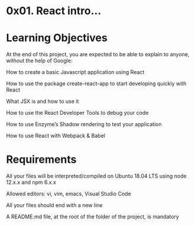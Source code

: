 # 0x01. React intro...

# Learning Objectives

At the end of this project, you are expected to be able to explain to anyone, without the help of Google:


How to create a basic Javascript application using React

How to use the package create-react-app to start developing quickly with React

What JSX is and how to use it

How to use the React Developer Tools to debug your code

How to use Enzyme’s Shadow rendering to test your application

How to use React with Webpack & Babel

# Requirements

All your files will be interpreted/compiled on Ubuntu 18.04 LTS using node 12.x.x and npm 6.x.x

Allowed editors: vi, vim, emacs, Visual Studio Code

All your files should end with a new line

A README.md file, at the root of the folder of the project, is mandatory
